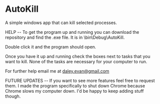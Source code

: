 # AutoKill
A simple windows app that can kill selected processes.

HELP -- To get the program up and running you can download the repository and find the .exe file.
It is in \bin\Debug\AutoKill.

Double click it and the program should open.

Once you have it up and running check the boxes next to tasks that you want to kill. None of the tasks are necessary for your computer to run.

For further help email me at 
daley.evan@gmail.com

FUTURE UPDATES -- If you want to see more features feel free to request them. I made the program specifically to shut down Chrome because Chrome slows my computer down. I'd be happy to keep adding stuff though.
